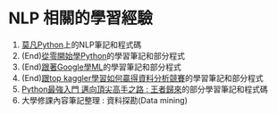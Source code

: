 # NLP 相關的學習經驗

1. [莫凡Python](https://mofanpy.com/tutorials/machine-learning/nlp/)上的NLP筆記和程式碼
2. (End)[從零開始學Python](https://ithelp.ithome.com.tw/users/20119871/ironman/3825)的學習筆記和部分程式
3. (End)[跟著Google學ML](https://ithelp.ithome.com.tw/users/20103835/ironman/1806)的學習筆記和部分程式
4. (End)[跟top kaggler學習如何贏得資料分析競賽](https://ithelp.ithome.com.tw/users/20108719/ironman/2225)的學習筆記和部分程式
5. [Python最強入門 邁向頂尖高手之路 : 王者歸來](https://www.books.com.tw/products/0010831978)的部分學習筆記和程式碼
6. 大學修課內容筆記整理 : 資料探勘(Data mining)